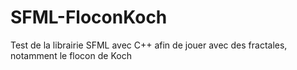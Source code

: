 # SFML-FloconKoch
Test de la librairie SFML avec C++ afin de jouer avec des fractales, notamment le flocon de Koch
